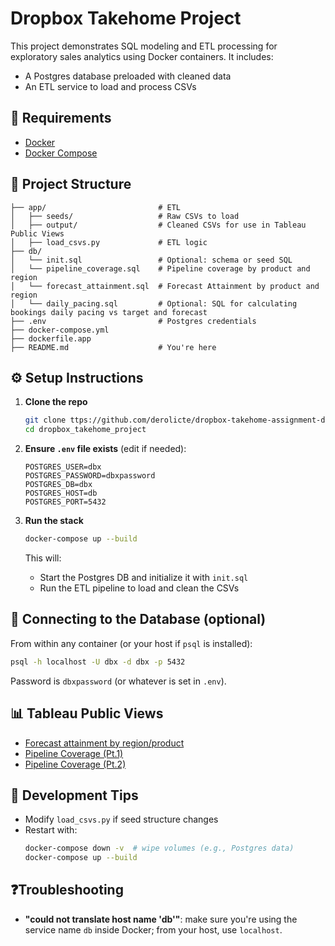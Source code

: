 # Dropbox Takehome Project

This project demonstrates SQL modeling and ETL processing for exploratory sales analytics using Docker containers. It includes:
- A Postgres database preloaded with cleaned data
- An ETL service to load and process CSVs


## 🧰 Requirements
- [Docker](https://docs.docker.com/get-docker/)
- [Docker Compose](https://docs.docker.com/compose/install/)

## 📁 Project Structure
```
├── app/                         # ETL
│   ├── seeds/                   # Raw CSVs to load
│   ├── output/                  # Cleaned CSVs for use in Tableau Public Views
│   ├── load_csvs.py             # ETL logic
├── db/
│   └── init.sql                 # Optional: schema or seed SQL
│   └── pipeline_coverage.sql    # Pipeline coverage by product and region
│   └── forecast_attainment.sql  # Forecast Attainment by product and region
│   └── daily_pacing.sql         # Optional: SQL for calculating bookings daily pacing vs target and forecast
├── .env                         # Postgres credentials
├── docker-compose.yml
├── dockerfile.app
├── README.md                    # You're here
```

## ⚙️ Setup Instructions

1. **Clone the repo**
   ```bash
   git clone ttps://github.com/derolicte/dropbox-takehome-assignment-dtobin.git
   cd dropbox_takehome_project
   ```

2. **Ensure `.env` file exists** (edit if needed):
   ```
   POSTGRES_USER=dbx
   POSTGRES_PASSWORD=dbxpassword
   POSTGRES_DB=dbx
   POSTGRES_HOST=db
   POSTGRES_PORT=5432
   ```

3. **Run the stack**
   ```bash
   docker-compose up --build
   ```

   This will:
   - Start the Postgres DB and initialize it with `init.sql`
   - Run the ETL pipeline to load and clean the CSVs

## 🐘 Connecting to the Database (optional)
From within any container (or your host if `psql` is installed):
```bash
psql -h localhost -U dbx -d dbx -p 5432
```

Password is `dbxpassword` (or whatever is set in `.env`).

## 📊 Tableau Public Views
- [Forecast attainment by region/product](https://public.tableau.com/app/profile/derek.tobin5334/viz/1_ForecastAttainment/1_ForecastAttainment)
- [Pipeline Coverage (Pt.1)](https://public.tableau.com/app/profile/derek.tobin5334/viz/2_PipelineCoveragePt_1/2_PipelineCoveragePt_1)
- [Pipeline Coverage (Pt.2)](https://public.tableau.com/app/profile/derek.tobin5334/viz/3_PipelineCoveragePt_2/3_PipelineCoveragePt_2)


## 🧪 Development Tips
- Modify `load_csvs.py` if seed structure changes
- Restart with:
  ```bash
  docker-compose down -v  # wipe volumes (e.g., Postgres data)
  docker-compose up --build
  ```

## ❓Troubleshooting

- **"could not translate host name 'db'"**: make sure you're using the service name `db` inside Docker; from your host, use `localhost`.
